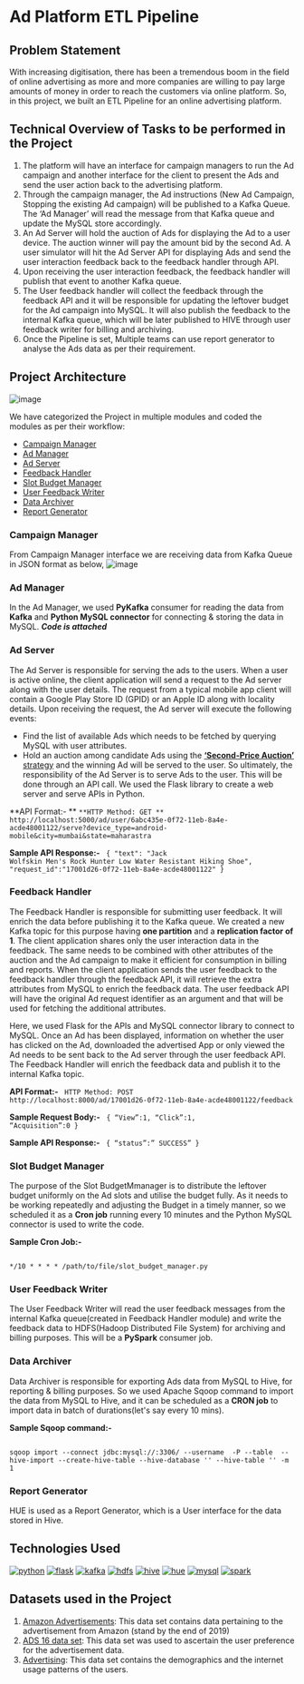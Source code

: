 # Ad Platform ETL Pipeline

## Problem Statement
With increasing digitisation, there has been a tremendous boom in the field of online advertising as more and more companies are willing to pay large amounts of money in order to reach the customers via online platform. So, in this project, we built an ETL Pipeline for an online advertising platform.

## Technical Overview of Tasks to be performed in the Project
1. The platform will have an interface for campaign managers to run the Ad campaign and another interface for the client to present the Ads and send the user action back to the advertising platform.
2. Through the campaign manager, the Ad instructions (New Ad Campaign, Stopping the existing Ad campaign) will be published to a Kafka Queue. The ‘Ad Manager’ will read the message from that Kafka queue and update the MySQL store accordingly.
3. An Ad Server will hold the auction of Ads for displaying the Ad to a user device. The auction winner will pay the amount bid by the second Ad. A user simulator will hit the Ad Server API for displaying Ads and send the user interaction feedback back to the feedback handler through API.
4. Upon receiving the user interaction feedback, the feedback handler will publish that event to another Kafka queue.
5. The User feedback handler will collect the feedback through the feedback API and it will be responsible for updating the leftover budget for the Ad campaign into MySQL. It will also publish the feedback to the internal Kafka queue, which will be later published to HIVE through user feedback writer for billing and archiving.
6. Once the Pipeline is set, Multiple teams can use report generator to analyse the Ads data as per their requirement.

## Project Architecture
![image](https://user-images.githubusercontent.com/19205616/120000734-c306ef80-bff0-11eb-8173-b5615aaa75d8.png)

We have categorized the Project in multiple modules and coded the modules as per their workflow:
 - [Campaign Manager](#Campaign-Manager)
 - [Ad Manager](#Ad-Manager)
 - [Ad Server](#Ad-Server)
 - [Feedback Handler](#Feedback-Handler)
 - [Slot Budget Manager](#Slot-Budget-Manager)
 - [User Feedback Writer](#User-Feedback-Writer)
 - [Data Archiver](#Data-Archiver)
 - [Report Generator](#Report-Generator)

### Campaign Manager
From Campaign Manager interface we are receiving data from Kafka Queue in JSON format as below,
![image](https://user-images.githubusercontent.com/19205616/120003601-88528680-bff3-11eb-8223-b96aad0b7315.png)

### Ad Manager
In the Ad Manager, we used **PyKafka** consumer for reading the data from **Kafka** and **Python MySQL connector** for connecting & storing the data in MySQL.
**_Code is attached_**

### Ad Server
The Ad Server is responsible for serving the ads to the users. When a user is active online, the client application will send a request to the Ad server along with the user details. The request from a typical mobile app client will contain a Google Play Store ID (GPID) or an Apple ID along with locality details. Upon receiving the request, the Ad server will execute the following events:
  - Find the list of available Ads which needs to be fetched by querying MySQL with user attributes.
  - Hold an auction among candidate Ads using the [**‘Second-Price Auction’** strategy](https://www.inmobi.com/blog/2018/10/24/what-is-a-second-price-auction-and-how-does-it-work-video) and the winning Ad will be served to the user.
So ultimately, the responsibility of the Ad Server is to serve Ads to the user. This will be done through an API call. We used the Flask library to create a web server and serve APIs in Python.

**API Format:- **
<code>**HTTP Method: GET **
 http://localhost:5000/ad/user/6abc435e-0f72-11eb-8a4e-acde48001122/serve?device_type=android-mobile&city=mumbai&state=maharastra
</code>

**Sample API Response:-**
<code>
 {
         "text": "Jack Wolfskin Men's Rock Hunter Low Water
         Resistant Hiking Shoe",
         "request_id":"17001d26-0f72-11eb-8a4e-acde48001122"
}
 </code>

### Feedback Handler
The Feedback Handler is responsible for submitting user feedback. It will enrich the data before publishing it to the Kafka queue. We created a new Kafka topic for this purpose having **one partition** and a **replication factor of 1**.
The client application shares only the user interaction data in the feedback. The same needs to be combined with other attributes of the auction and the Ad campaign to make it efficient for consumption in billing and reports. When the client application sends the user feedback to the feedback handler through the feedback API, it will retrieve the extra attributes from MySQL to enrich the feedback data. The user feedback API will have the original Ad request identifier as an argument and that will be used for fetching the additional attributes.

Here, we used Flask for the APIs and MySQL connector library to connect to MySQL.
Once an Ad has been displayed, information on whether the user has clicked on the Ad, downloaded the advertised App or only viewed the Ad needs to be sent back to the Ad server through the user feedback API. The Feedback Handler will enrich the feedback data and publish it to the internal Kafka topic.

**API Format:-**
<code>
 HTTP Method: POST
 http://localhost:8000/ad/17001d26-0f72-11eb-8a4e-acde48001122/feedback
</code>

**Sample Request Body:-**
<code>
 {
     “View”:1,
     “Click”:1,
     “Acquisition”:0
 }
 </code>

**Sample API Response:-**
<code>
 {
    “status”:” SUCCESS”
 }
 </code>

### Slot Budget Manager
The purpose of the Slot BudgetMmanager is to distribute the leftover budget uniformly on the Ad slots and utilise the budget fully. As it needs to be working repeatedly and adjusting the Budget in a timely manner, so we scheduled it as a **Cron job** running every 10 minutes and the Python MySQL connector is used to write the code.

**Sample Cron Job:-**

<code>
*/10 * * * * /path/to/file/slot_budget_manager.py <database_host> <database_name> <database_username> <database_password>
</code>

### User Feedback Writer
The User Feedback Writer will read the user feedback messages from the internal Kafka queue(created in Feedback Handler module) and write the feedback data to HDFS(Hadoop Distributed File System) for archiving and billing purposes. This will be a **PySpark** consumer job.

### Data Archiver
Data Archiver is responsible for exporting Ads data from MySQL to Hive, for reporting & billing purposes. So we used Apache Sqoop command to import the data from MySQL to Hive, and it can be scheduled as a **CRON job** to import data in batch of durations(let's say every 10 mins).

**Sample Sqoop command:-**

<code>
sqoop import --connect jdbc:mysql://<MySQL_DB_Host>:3306/<mysql_db_name> --username <mysql_username> -P --table <mysql_table_name> --hive-import --create-hive-table --hive-database '<hive_db_name>' --hive-table '<hive_table_name_to_be_created>' -m 1
</code>

### Report Generator
HUE is used as a Report Generator, which is a User interface for the data stored in Hive.

## Technologies Used

[![python](https://user-images.githubusercontent.com/19205616/120016258-fdc55380-c001-11eb-81aa-bc0844797774.jpg)](https://www.python.org/)
 [![flask](https://user-images.githubusercontent.com/19205616/120016293-0e75c980-c002-11eb-9994-cf6994bbc881.jpg)](https://flask.palletsprojects.com/en/2.0.x/)
 [![kafka](https://user-images.githubusercontent.com/19205616/120016312-13d31400-c002-11eb-80cb-0f0ed694e36e.jpg)](https://kafka.apache.org/)
 [![hdfs](https://user-images.githubusercontent.com/19205616/120016328-1897c800-c002-11eb-9f80-165c956f994c.jpg)](https://hadoop.apache.org/docs/r1.2.1/hdfs_design.html)
 [![hive](https://user-images.githubusercontent.com/19205616/120016347-1c2b4f00-c002-11eb-9fa6-d8e58d621af1.jpg)](https://hive.apache.org/)
 [![hue](https://user-images.githubusercontent.com/19205616/120016352-1e8da900-c002-11eb-89ac-7f60975eec86.jpg)](https://gethue.com/)
 [![mysql](https://user-images.githubusercontent.com/19205616/120016359-20f00300-c002-11eb-8d4d-c5da216dc5c8.jpg)](https://www.mysql.com/)
 [![spark](https://user-images.githubusercontent.com/19205616/120016961-e3d84080-c002-11eb-9ad1-dc7e85b3350f.jpg)](https://spark.apache.org/)

## Datasets used in the Project
1. [Amazon Advertisements](https://www.kaggle.com/sachsene/amazons-advertisements): This data set contains data pertaining to the advertisement from Amazon (stand by the end of 2019)
2. [ADS 16 data set](https://www.kaggle.com/groffo/ads16-dataset): This data set was used to ascertain the user preference for the advertisement data. 
3. [Advertising](https://www.kaggle.com/tbyrnes/advertising): This data set contains the demographics and the internet usage patterns of the users.
